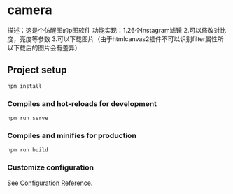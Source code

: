 # camera

描述：这是个仿醒图的p图软件
功能实现：1.26个Instagram滤镜
         2.可以修改对比度，亮度等参数
         3.可以下载图片（由于htmlcanvas2插件不可以识别filter属性所以下载后的图片会有差异）
## Project setup
```
npm install
```

### Compiles and hot-reloads for development
```
npm run serve
```

### Compiles and minifies for production
```
npm run build
```

### Customize configuration
See [Configuration Reference](https://cli.vuejs.org/config/).
